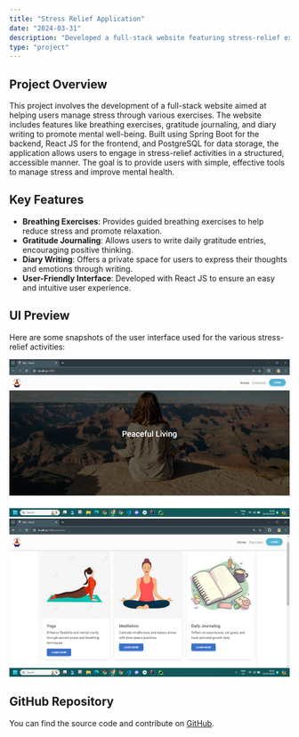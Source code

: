 ```yaml
---
title: "Stress Relief Application"
date: "2024-03-31"
description: "Developed a full-stack website featuring stress-relief exercises like breathing exercises, gratitude journaling, and diary writing."
type: "project"
---
```


## Project Overview

This project involves the development of a full-stack website aimed at helping users manage stress through various exercises. The website includes features like breathing exercises, gratitude journaling, and diary writing to promote mental well-being. Built using Spring Boot for the backend, React JS for the frontend, and PostgreSQL for data storage, the application allows users to engage in stress-relief activities in a structured, accessible manner. The goal is to provide users with simple, effective tools to manage stress and improve mental health.

## Key Features

- **Breathing Exercises**: Provides guided breathing exercises to help reduce stress and promote relaxation.
- **Gratitude Journaling**: Allows users to write daily gratitude entries, encouraging positive thinking.
- **Diary Writing**: Offers a private space for users to express their thoughts and emotions through writing.
- **User-Friendly Interface**: Developed with React JS to ensure an easy and intuitive user experience.

## UI Preview

Here are some snapshots of the user interface used for the various stress-relief activities:

![UI Image 1](./image.png) <!-- Adjust image path as needed -->
![UI Image 2](./pic2.png) <!-- Adjust image path as needed -->

## GitHub Repository

You can find the source code and contribute on [GitHub](https://github.com/ananya12k/stress-relief-app-frontend). <!-- Replace with the actual GitHub URL -->
